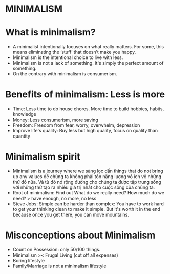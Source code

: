 # MINIMALISM


 # What is minimalism?  
- A minimalist intentionally focuses on what really matters. For some, this means eliminating the ‘stuff’ that doesn’t make you happy.
- Minimalism is the intentional choice to live with less.
- Minimalism is not a lack of something. It's simply the perfect amount of something.
- On the contrary with minimalism is consumerism. 

# Benefits of minimalism: Less is more 
- Time: Less time to do house chores. More time to build hobbies, habits, knowledge 
- Money: Less consumerism, more saving
- Freedom: Freedom from fear, worry, overwhelm, depression 
- Improve life's quality: Buy less but high quality, focus on quality than quantity 

# Minimalism spirit 
- Minimalism is a journey where we sàng lọc dần things that do not bring up any values để chúng ta không phải tốn năng lượng vô ích vô những thứ đó nữa. Và từ đó nó rộng đường cho chúng ta được tập trung sống với những thứ tạo ra nhiều giá trị nhất cho cuộc sống của chúng ta. 
- Root of minimalism: Find out What do we really need? How much do we need? > have enough, no more, no less 
- Steve Jobs: Simple can be harder than complex: You have to work hard to get your thinking clean to make it simple. But it's worth it in the end because once you get there, you can move mountains. 

# Misconceptions about Minimalism 
- Count on Possession: only 50/100 things.
- Minimalism >< Frugal Living (cut off all expenses)
- Boring lifestyle 
- Family/Marriage is not a minimalism lifestyle 

